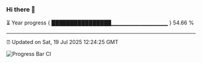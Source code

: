 ### Hi there 👋

⏳ Year progress { ████████████████▁▁▁▁▁▁▁▁▁▁▁▁▁▁ } 54.66 %

---

⏰ Updated on Sat, 19 Jul 2025 12:24:25 GMT

![Progress Bar CI](https://github.com/code-lakshay/GitHub-Actions-Demo/workflows/Progress%20Bar%20CI/badge.svg)
